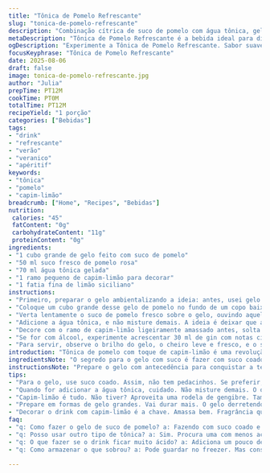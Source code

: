 ```yaml
---
title: "Tônica de Pomelo Refrescante"
slug: "tonica-de-pomelo-refrescante"
description: "Combinação cítrica de suco de pomelo com água tônica, gelo aromatizado e toque de capim-limão. Pode ser alcoólica ou não, perfeita para quem quer algo leve e vibrante. Fácil de montar e com textura interessante graças ao gelo. Alternativa ao tradicional grapefruit, com sabor mais suave e adocicado. Indicado para tempos quentes, serve como aperitivo ou drink pós-almoço. Livre de lactose, glúten, ovos, nozes e ingredientes pesados. Visual elegante, aroma cítrico com nuances herbais que ativam os sentidos, ótimo para refrescar e surpreender. O twist com o capim-limão traz uma camada aromática inesperada e muito brasileira."
metaDescription: "Tônica de Pomelo Refrescante é a bebida ideal para dias quentes. Combinação de suco de pomelo, água tônica e capim-limão."
ogDescription: "Experimente a Tônica de Pomelo Refrescante. Sabor suave e adocicado; perfeito para o calor e fácil de fazer."
focusKeyphrase: "Tônica de Pomelo Refrescante"
date: 2025-08-06
draft: false
image: tonica-de-pomelo-refrescante.jpg
author: "Julia"
prepTime: PT12M
cookTime: PT0M
totalTime: PT12M
recipeYield: "1 porção"
categories: ["Bebidas"]
tags:
- "drink"
- "refrescante"
- "verão"
- "veranico"
- "apéritif"
keywords:
- "tônica"
- "pomelo"
- "capim-limão"
breadcrumb: ["Home", "Recipes", "Bebidas"]
nutrition: 
 calories: "45"
 fatContent: "0g"
 carbohydrateContent: "11g"
 proteinContent: "0g"
ingredients:
- "1 cubo grande de gelo feito com suco de pomelo"
- "50 ml suco fresco de pomelo rosa"
- "70 ml água tônica gelada"
- "1 ramo pequeno de capim-limão para decorar"
- "1 fatia fina de limão siciliano"
instructions:
- "Primeiro, preparar o gelo ambientalizando a ideia: antes, usei gelo normal, mas o suco congelado dá textura e sabor extras, além de não diluir tão rápido o drink."
- "Coloque um cubo grande desse gelo de pomelo no fundo de um copo baixo, tipo old fashioned. Gosto do tamanho grande porque ajuda a controlar a diluição – eis o segredo para manter o frescor e a potência do cítrico."
- "Verta lentamente o suco de pomelo fresco sobre o gelo, ouvindo aquele som sutil do líquido encontrando o gelo. Experimente pegar um suco bem fresco, sem conservantes – faz toda a diferença no resultado final."
- "Adicione a água tônica, e não misture demais. A ideia é deixar que a efervescência e o aroma fiquem intactos. Se mexer demais, perde o charme, o borbulhar some rápido."
- "Decore com o ramo de capim-limão ligeiramente amassado antes, solta um óleo aromático que vai perfumar o aroma do drink, e coloque a fatia fina de limão siciliano na borda. O contraste visual é lindo, cores que remete ao verão no litoral."
- "Se for com álcool, experimente acrescentar 30 ml de gin com notas cítricas ou vodca neutra. O capim-limão e a tônica equilibram o álcool de forma a não ficar pesado – aprendi trocando a vodca por gin, ganhou personalidade."
- "Para servir, observe o brilho do gelo, o cheiro leve e fresco, e o som quase silencioso das borbulhas subindo. O toque herbal do capim-limão no aroma é quase como uma promessa de frescor na próxima goleada."
introduction: "Tônica de pomelo com toque de capim-limão é uma revolução simples. Sempre achei o grapefruit meio agressivo, ácido demais para o verão. O pomelo, mais suave e doce, virou o protagonista. Ao congelar o suco no gelo, descobri que o drink vai se transformando ao longo do tempo, cada gole traz um pouco mais do cítrico direto na boca, sem diluir. O capim-limão, ingrediente típico do Brasil, adiciona frescor através do aroma, que no calor é um diferencial forte. Serve aos amigos como refresco nos dias quentes, aberto a pequenas variações – com ou sem álcool, limão siciliano ou lima kaffir. Conhecer o momento certo para servir e usar ingredientes à temperatura certa faz o paladar ficar ainda mais feliz. Reliquias de um bar simples, um clássico reinventado, que cabe na rotina da cidade ou na calma do litoral."
ingredientsNote: "O segredo para o gelo com suco é fazer com suco coado, sem polpa, para que congele uniforme e sem pedaços grandes que quebram na hora de servir. Para o suco uso pomelo rosa, pois tem aroma mais intenso e sabor mais delicado que o comum. No lugar do capim-limão fresco, se não encontrar, vale usar uma folhinha de hortelã seca ou uma rodela fina de gengibre para dar um toque quente e pungente. A água tônica pode ser a tradicional, mas costumo apostar nas versões brasileiras, com menos açúcar e mais aromatizadas. Para quem quer um twist alcoólico diferente, o gin é campeão, principalmente os com notas cítricas e ervas; vodca neutra funciona bem, mas menos interessante. O limão siciliano dá uma acidez suave, se faltar, o limão taiti funciona, mas altera o sabor, deixando mais ácido e menos perfumado."
instructionsNote: "Prepare o gelo com antecedência para conquistar a textura correta. Recomendo colocar em formas de cubos grandes para evitar derretimento rápido. Não misture demais o drink, a intenção é que cada gole tenha camadas diferentes de sabor. A decoração com capim-limão é simples mas fundamental – ao amassá-lo com as mãos, boas fragrâncias são liberadas pela oleosidade das folhas, faz toda a diferença para quem saca de aromas. Se for adicionar álcool, faça depois do suco e antes da água tônica, para que a bebida mantenha a efervescência. Observe o brilho do gelo e a suavidade do aroma antes de servir – é a hora de garantir que tudo está no ponto certo. Se o gelo começar a derreter rápido, talvez tenha que fazer uma próxima leva no freezer com aquecimento ajustado; gelo muito denso congela demais ou cria rachaduras que não quero. No geral, o passo fundamental é respeitar ingredientes gelados e temperatura do copo para preservar a frescura."
tips:
- "Para o gelo, use suco coado. Assim, não tem pedacinhos. Se preferir, tenta com limão, mas o suco de pomelo é a melhor escolha. Cube grande? Sim, controla melhor a diluição."
- "Quando for adicionar a água tônica, cuidado. Não misture demais. O orvalho da efervescência deve ser sentido. Não perca a borbulha, melhor assim. Mais frescor no final."
- "Capim-limão é tudo. Não tiver? Aproveita uma rodela de gengibre. Também funciona. Um toque quente, sem perder a leveza. Eleva o aroma, é o que precisa pra surpreender."
- "Prepare em formas de gelo grandes. Vai durar mais. O gelo derretendo rápido? O resultado não é legal. A temperatura do copo? Congele antes, ajuda muito na apresentação."
- "Decorar o drink com capim-limão é a chave. Amassa bem. Fragrância que vem solta e ativa os sentidos. Amassar realça o gosto, só assim você surpreende."
faq:
- "q: Como fazer o gelo de suco de pomelo? a: Fazendo com suco coado e sem polpa. A textura ajuda. Gelo igual, sabor fraco. Verdade, vale a pena congelar no dia anterior."
- "q: Posso usar outro tipo de tônica? a: Sim. Procura uma com menos açúcar. As versões brasileiras, boas de verdade. A tradicional funciona, mas menos interessante."
- "q: O que fazer se o drink ficar muito ácido? a: Adiciona um pouco de açúcar ou mel. O capim-limão traz frescor. Pode equilibrar o sabor. Tentativa e erro, isso vale."
- "q: Como armazenar o que sobrou? a: Pode guardar no freezer. Mas consome rápido. A comida não é eterna. Não gosto de deixar mais de um dia, muda o sabor."

---
```

